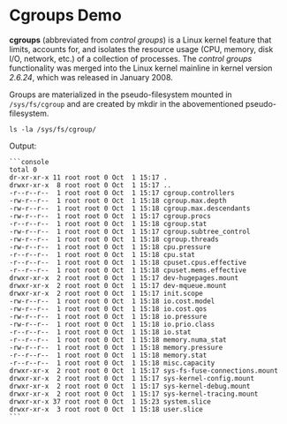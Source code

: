 # Cgroups Demo

**cgroups** (abbreviated from *control groups*) is a Linux kernel feature that limits, accounts for, and isolates the resource usage (CPU, memory, disk I/O, network, etc.) of a collection of processes. The *control groups* functionality was merged into the Linux kernel mainline in kernel version *2.6.24*, which was released in January 2008.

Groups are materialized in the pseudo-filesystem mounted in `/sys/fs/cgroup` and are created by mkdir in the abovementioned pseudo-filesystem.

```console
ls -la /sys/fs/cgroup/
```

Output:

    ```console
    total 0
    dr-xr-xr-x 11 root root 0 Oct  1 15:17 .
    drwxr-xr-x  8 root root 0 Oct  1 15:17 ..
    -r--r--r--  1 root root 0 Oct  1 15:17 cgroup.controllers
    -rw-r--r--  1 root root 0 Oct  1 15:18 cgroup.max.depth
    -rw-r--r--  1 root root 0 Oct  1 15:18 cgroup.max.descendants
    -rw-r--r--  1 root root 0 Oct  1 15:17 cgroup.procs
    -r--r--r--  1 root root 0 Oct  1 15:18 cgroup.stat
    -rw-r--r--  1 root root 0 Oct  1 15:17 cgroup.subtree_control
    -rw-r--r--  1 root root 0 Oct  1 15:18 cgroup.threads
    -rw-r--r--  1 root root 0 Oct  1 15:18 cpu.pressure
    -r--r--r--  1 root root 0 Oct  1 15:18 cpu.stat
    -r--r--r--  1 root root 0 Oct  1 15:18 cpuset.cpus.effective
    -r--r--r--  1 root root 0 Oct  1 15:18 cpuset.mems.effective
    drwxr-xr-x  2 root root 0 Oct  1 15:17 dev-hugepages.mount
    drwxr-xr-x  2 root root 0 Oct  1 15:17 dev-mqueue.mount
    drwxr-xr-x  2 root root 0 Oct  1 15:17 init.scope
    -rw-r--r--  1 root root 0 Oct  1 15:18 io.cost.model
    -rw-r--r--  1 root root 0 Oct  1 15:18 io.cost.qos
    -rw-r--r--  1 root root 0 Oct  1 15:18 io.pressure
    -rw-r--r--  1 root root 0 Oct  1 15:18 io.prio.class
    -r--r--r--  1 root root 0 Oct  1 15:18 io.stat
    -r--r--r--  1 root root 0 Oct  1 15:18 memory.numa_stat
    -rw-r--r--  1 root root 0 Oct  1 15:18 memory.pressure
    -r--r--r--  1 root root 0 Oct  1 15:18 memory.stat
    -r--r--r--  1 root root 0 Oct  1 15:18 misc.capacity
    drwxr-xr-x  2 root root 0 Oct  1 15:17 sys-fs-fuse-connections.mount
    drwxr-xr-x  2 root root 0 Oct  1 15:17 sys-kernel-config.mount
    drwxr-xr-x  2 root root 0 Oct  1 15:17 sys-kernel-debug.mount
    drwxr-xr-x  2 root root 0 Oct  1 15:17 sys-kernel-tracing.mount
    drwxr-xr-x 37 root root 0 Oct  1 15:23 system.slice
    drwxr-xr-x  3 root root 0 Oct  1 15:18 user.slice
    ```
